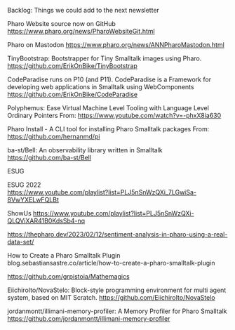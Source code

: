 Backlog: Things we could add to the next newsletter


Pharo Website source now on GitHub
	https://www.pharo.org/news/PharoWebsiteGit.html
	
Pharo on Mastodon
	https://www.pharo.org/news/ANNPharoMastodon.html
	
	
TinyBootstrap: Bootstrapper for Tiny Smalltalk images using Pharo. https://github.com/ErikOnBike/TinyBootstrap


 CodeParadise runs on P10 (and P11). CodeParadise is a Framework for developing web applications in Smalltalk using WebComponents https://github.com/ErikOnBike/CodeParadise
 
 Polyphemus: Ease Virtual Machine Level Tooling with Language Level Ordinary Pointers
 From: <https://www.youtube.com/watch?v=-phxX8ia630>
 
 
 Pharo Install - A CLI tool for installing Pharo Smalltalk packages
 From: <https://github.com/hernanmd/pi>
 
 ba-st/Bell: An observability library written in Smalltalk
https://github.com/ba-st/Bell

ESUG

ESUG 2022  
 https://www.youtube.com/playlist?list=PLJ5nSnWzQXi_7LGwiSa-8VwYXELwFQLBt
 
 ShowUs
  https://www.youtube.com/playlist?list=PLJ5nSnWzQXi-QLQViXAR41B0KdsSb4-nq

https://thepharo.dev/2023/02/12/sentiment-analysis-in-pharo-using-a-real-data-set/

How to Create a Pharo Smalltalk Plugin
blog.sebastiansastre.co/article/how-to-create-a-pharo-smalltalk-plugin

https://github.com/grpistoia/Mathemagics


EiichiroIto/NovaStelo: Block-style programming environment for multi agent system, based on MIT Scratch.
https://github.com/EiichiroIto/NovaStelo


jordanmontt/illimani-memory-profiler: A Memory Profiler for Pharo Smalltalk
<https://github.com/jordanmontt/illimani-memory-profiler>
